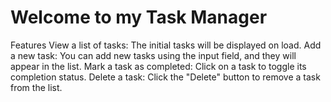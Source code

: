 # Welcome to my Task Manager

Features
View a list of tasks: The initial tasks will be displayed on load.
Add a new task: You can add new tasks using the input field, and they will appear in the list.
Mark a task as completed: Click on a task to toggle its completion status.
Delete a task: Click the "Delete" button to remove a task from the list.
